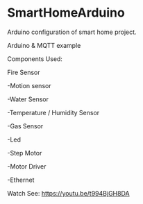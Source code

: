 # SmartHomeArduino
Arduino configuration of smart home project.

Arduino & MQTT example

Components Used: 

Fire Sensor

-Motion sensor

-Water Sensor

-Temperature / Humidity Sensor

-Gas Sensor

-Led

-Step Motor

-Motor Driver

-Ethernet

Watch See: https://youtu.be/t994BjGH8DA
